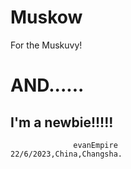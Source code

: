 # Muskow
For the Muskuvy!

# AND......

## I'm a newbie!!!!!

                  
                  evanEmpire
    22/6/2023,China,Changsha.

